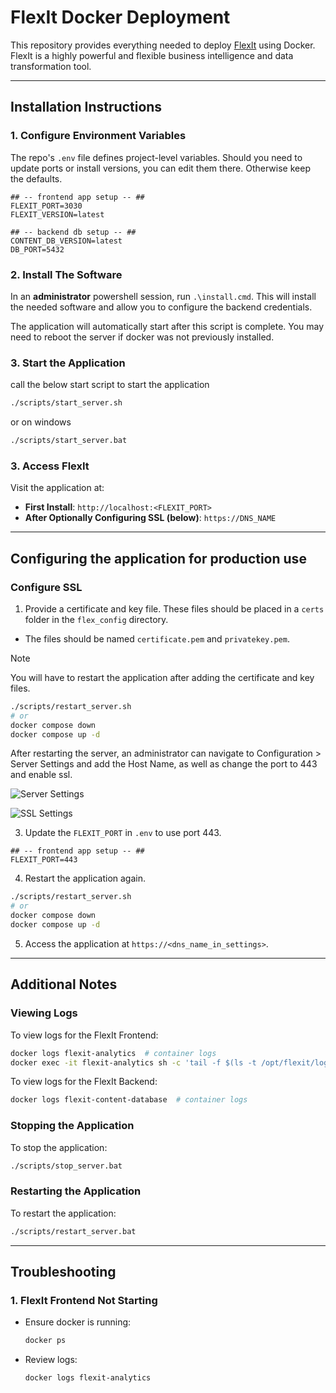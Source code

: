 
# FlexIt Docker Deployment

This repository provides everything needed to deploy [FlexIt](https://flexitanalytics.com/) using Docker.
FlexIt is a highly powerful and flexible business intelligence and data transformation tool.

---

## Installation Instructions

### 1. Configure Environment Variables

The repo's `.env` file defines project-level variables. Should you need to update ports or install versions, you can edit them there. Otherwise keep the defaults.

```dotenv
## -- frontend app setup -- ##
FLEXIT_PORT=3030
FLEXIT_VERSION=latest

## -- backend db setup -- ##
CONTENT_DB_VERSION=latest
DB_PORT=5432
```

### 2. Install The Software

In an **administrator** powershell session, run `.\install.cmd`.
This will install the needed software and allow you to configure the backend credentials. 

The application will automatically start after this script is complete. 
You may need to reboot the server if docker was not previously installed.

### 3. Start the Application

call the below start script to start the application
```bash
./scripts/start_server.sh
```
or on windows
```bash
./scripts/start_server.bat
```

### 3. Access FlexIt
Visit the application at:
- **First Install**: `http://localhost:<FLEXIT_PORT>`
- **After Optionally Configuring SSL (below)**: `https://DNS_NAME`

---

## Configuring the application for production use

### Configure SSL

1. Provide a certificate and key file. These files should be placed in a `certs` folder in the `flex_config` directory.
- The files should be named `certificate.pem` and `privatekey.pem`.

> [!NOTE] 
> You will have to restart the application after adding the certificate and key files.

```sh
./scripts/restart_server.sh
# or
docker compose down
docker compose up -d
```

After restarting the server, an administrator can navigate to Configuration > Server Settings and add the Host Name, as well as change the port to 443 and enable ssl.

![Server Settings](https://github.com/user-attachments/assets/1b2399d6-2a88-4fd4-b125-d531654ab08a)


![SSL Settings](https://github.com/user-attachments/assets/3fe63d24-f5f0-40d9-b817-c8e21eb16d21)

3. Update the `FLEXIT_PORT` in `.env` to use port 443.

```dotenv
## -- frontend app setup -- ##
FLEXIT_PORT=443
```
4. Restart the application again.

```sh 
./scripts/restart_server.sh
# or
docker compose down
docker compose up -d
```

5. Access the application at `https://<dns_name_in_settings>`.

---

## Additional Notes

### Viewing Logs
To view logs for the FlexIt Frontend:
```bash
docker logs flexit-analytics  # container logs
docker exec -it flexit-analytics sh -c 'tail -f $(ls -t /opt/flexit/logs/flexit_*.log | head -n 1)'  # most recent application log file
```

To view logs for the FlexIt Backend:
```bash
docker logs flexit-content-database  # container logs
```

### Stopping the Application
To stop the application:

```bash
./scripts/stop_server.bat
```

### Restarting the Application
To restart the application:

```bash
./scripts/restart_server.bat
```

---

## Troubleshooting
### 1. FlexIt Frontend Not Starting
- Ensure docker is running:
  ```bash
  docker ps
  ```
- Review logs:
  ```bash
  docker logs flexit-analytics
  ```


